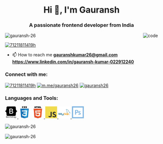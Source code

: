 <h1 align="center">Hi 👋, I'm Gauransh</h1>
<h3 align="center">A passionate frontend developer from India</h3>
<img align="right" alt="code" with=400 src="https://media1.giphy.com/media/qgQUggAC3Pfv687qPC/giphy.gif?cid=ecf05e47gurs7eydg9t72sxt9kqfijthf8hs81gadwhr1tp3&rid=giphy.gif&ct=g">

<p align="left"> <img src="https://komarev.com/ghpvc/?username=gauransh-26&label=Profile%20views&color=0e75b6&style=flat" alt="gauransh-26" /> </p>

<p align="left"> <a href="https://twitter.com/71211811419h" target="blank"><img src="https://img.shields.io/twitter/follow/71211811419h?logo=twitter&style=for-the-badge" alt="71211811419h" /></a> </p>

- 📫 How to reach me **gauranshkumar26@gmail.com** **https://www.linkedin.com/in/gauransh-kumar-022912240**

<h3 align="left">Connect with me:</h3>
<p align="left">
<a href="https://twitter.com/71211811419h" target="blank"><img align="center" src="https://raw.githubusercontent.com/rahuldkjain/github-profile-readme-generator/master/src/images/icons/Social/twitter.svg" alt="71211811419h" height="30" width="40" /></a>
<a href="https://fb.com/m.me/gauransh26" target="blank"><img align="center" src="https://raw.githubusercontent.com/rahuldkjain/github-profile-readme-generator/master/src/images/icons/Social/facebook.svg" alt="m.me/gauransh26" height="30" width="40" /></a>
<a href="https://instagram.com/gauransh26" target="blank"><img align="center" src="https://raw.githubusercontent.com/rahuldkjain/github-profile-readme-generator/master/src/images/icons/Social/instagram.svg" alt="gauransh26" height="30" width="40" /></a>
</p>

<h3 align="left">Languages and Tools:</h3>
<p align="left"> <a href="https://getbootstrap.com" target="_blank" rel="noreferrer"> <img src="https://raw.githubusercontent.com/devicons/devicon/master/icons/bootstrap/bootstrap-plain-wordmark.svg" alt="bootstrap" width="40" height="40"/> </a> <img src="https://raw.githubusercontent.com/devicons/devicon/master/icons/css3/css3-original-wordmark.svg" alt="css3" width="40" height="40"/> </a> <a href="https://www.w3.org/html/" target="_blank" rel="noreferrer"> <img src="https://raw.githubusercontent.com/devicons/devicon/master/icons/html5/html5-original-wordmark.svg" alt="html5" width="40" height="40"/> </a> <a href="https://developer.mozilla.org/en-US/docs/Web/JavaScript" target="_blank" rel="noreferrer"> <img src="https://raw.githubusercontent.com/devicons/devicon/master/icons/javascript/javascript-original.svg" alt="javascript" width="40" height="40"/> </a> <a href="https://www.mysql.com/" target="_blank" rel="noreferrer"> <img src="https://raw.githubusercontent.com/devicons/devicon/master/icons/mysql/mysql-original-wordmark.svg" alt="mysql" width="40" height="40"/> </a> <a href="https://www.photoshop.com/en" target="_blank" rel="noreferrer"> <img src="https://raw.githubusercontent.com/devicons/devicon/master/icons/photoshop/photoshop-line.svg" alt="photoshop" width="40" height="40"/> </a> </p>

<p><img align="center" src="https://github-readme-stats.vercel.app/api/top-langs?username=gauransh-26&show_icons=true&locale=en&layout=compact" alt="gauransh-26" /></p>

<p><img align="center" src="https://github-readme-streak-stats.herokuapp.com/?user=gauransh-26&" alt="gauransh-26" /></p>
